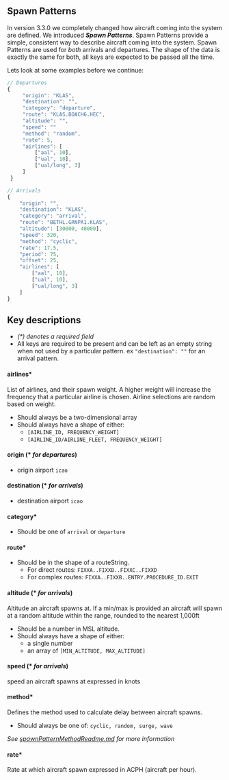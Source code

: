 ## Spawn Patterns
In version 3.3.0 we completely changed how aircraft coming into the system are defined.  We introduced ***Spawn Patterns***.  Spawn Patterns provide a simple, consistent way to describe aircraft coming into the system.  Spawn Patterns are used for _both_ arrivals and departures.  The shape of the data is exactly the same for both, all keys are expected to be passed all the time.  

Lets look at some examples before we continue:
```javascript
// Departures
{
     "origin": "KLAS",
     "destination": "",
     "category": "departure",
     "route": "KLAS.BOACH6.HEC",
     "altitude": "",
     "speed": ""
     "method": "random",
     "rate": 5,
     "airlines": [
         ["aal", 10],
         ["ual", 10],
         ["ual/long", 3]
     ]
 }

// Arrivals
{
    "origin": "",
    "destination": "KLAS",
    "category": "arrival",
    "route": "BETHL.GRNPA1.KLAS",
    "altitude": [30000, 40000],
    "speed": 320,
    "method": "cyclic",
    "rate": 17.5,
    "period": 75,
    "offset": 25,
    "airlines": [
        ["aal", 10],
        ["ual", 10],
        ["ual/long", 3]
    ]
}
```
## Key descriptions
* _(*) denotes a required field_
* All keys are required to be present and can be left as an empty string when not used by a particular pattern. ex `"destination": ""` for an arrival pattern.

#### airlines*
List of airlines, and their spawn weight. A higher weight will increase the frequency that a particular airline is chosen. Airline selections are random based on weight.
* Should always be a two-dimensional array
* Should always have a shape of either:
  - `[AIRLINE_ID, FREQUENCY_WEIGHT]`
  - `[AIRLINE_ID/AIRLINE_FLEET, FREQUENCY_WEIGHT]`

#### origin (* _for departures_)
  * origin airport `icao`

#### destination (* _for arrivals_)
* destination airport `icao`

#### category*
* Should be one of `arrival` or `departure`

#### route*
* Should be in the shape of a routeString.
  - For direct routes: `FIXXA..FIXXB..FIXXC..FIXXD`
  - For complex routes: `FIXXA..FIXXB..ENTRY.PROCEDURE_ID.EXIT`

#### altitude (* _for arrivals_)
Altitude an aircraft spawns at. If a min/max is provided an aircraft will spawn at a random altitude within the range, rounded to the nearest 1,000ft

* Should be a number in MSL altitude.
* Should always have a shape of either:
  - a single number
  - an array of `[MIN_ALTITUDE, MAX_ALTITUDE]`

#### speed (* _for arrivals_)
speed an aircraft spawns at expressed in knots

#### method*
Defines the method used to calculate delay between aircraft spawns.

* Should always be one of: `cyclic, random, surge, wave`

*See [spawnPatternMethodReadme.md](documentation/spawnPatternMethodReadme.md) for more information*

#### rate*
Rate at which aircraft spawn expressed in ACPH (aircraft per hour).
